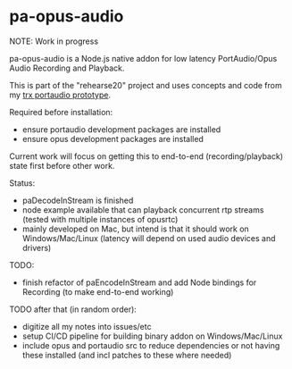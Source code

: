 # pa-opus-audio

NOTE: Work in progress

pa-opus-audio is a Node.js native addon for low latency PortAudio/Opus Audio Recording and Playback.

This is part of the "rehearse20" project and uses concepts and code from my [trx portaudio prototype](https://github.com/japj/trx).

Required before installation:
- ensure portaudio development packages are installed
- ensure opus development packages are installed



Current work will focus on getting this to end-to-end (recording/playback) state first before other work.

Status:
- paDecodeInStream is finished
- node example available that can playback concurrent rtp streams (tested with multiple instances of opusrtc)
- mainly developed on Mac, but intend is that it should work on Windows/Mac/Linux (latency will depend on used audio devices and drivers)

TODO:
- finish refactor of paEncodeInStream and add Node bindings for Recording (to make end-to-end working)

TODO after that (in random order):
- digitize all my notes into issues/etc
- setup CI/CD pipeline for building binary addon on Windows/Mac/Linux
- include opus and portaudio src to reduce dependencies or not having these installed (and incl patches to these where needed)
